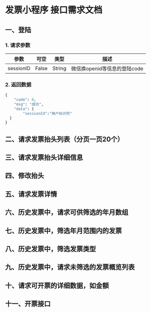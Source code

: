 # 发票小程序 接口需求文档

## 一、登陆

### 1. 请求参数

| 参数      | 可空  | 类型   | 描述                         |
| --------- | ----- | ------ | ---------------------------- |
| sessionID | False | String | 微信换openid等信息的登陆code |

### 2. 返回数据

```python
{
	"code": 0,
	"msg": "成功",
	"data": {
        "sessionId":"用户标识符"
  }	
}
```

## 二、请求发票抬头列表（分页一页20个）

## 三、请求发票抬头详细信息

## 四、修改抬头

## 五、请求发票详情

## 六、历史发票中，请求可供筛选的年月数组

## 七、历史发票中，筛选年月范围内的发票

## 八、历史发票中，筛选发票类型

## 九、历史发票中，请求未筛选的发票概览列表

## 十、请求可开票的详细数据，如金额

## 十一、开票接口


